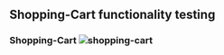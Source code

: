 ## Shopping-Cart functionality testing

### Shopping-Cart ![shopping-cart](https://user-images.githubusercontent.com/67066348/153746232-f327c95a-5abd-4da0-b5bc-ba979a34f9df.png)
